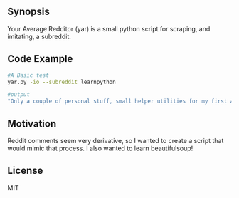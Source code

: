 ## Synopsis

Your Average Redditor (yar) is a small python script for scraping, and imitating, a subreddit.

## Code Example

```bash
#A Basic test
yar.py -io --subreddit learnpython

#output
"Only a couple of personal stuff, small helper utilities for my first app."
```


## Motivation

Reddit comments seem very derivative, so I wanted to create a script that would mimic that process. I also wanted to learn beautifulsoup!

## License

MIT
